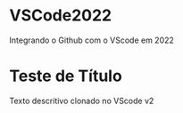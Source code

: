 # VSCode2022
Integrando o Github com o VScode em 2022

# Teste de Título
Texto descritivo clonado no VScode v2
